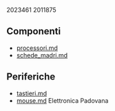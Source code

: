2023461
2011875
## Componenti
- [processori.md](./componenti/processori.md)
- [schede_madri.md](./componenti/schede_madri.md)
## Periferiche
- [tastieri.md](./periferiche/tastiere.md)
- [mouse.md](./periferiche/mouse.md)
Elettronica Padovana